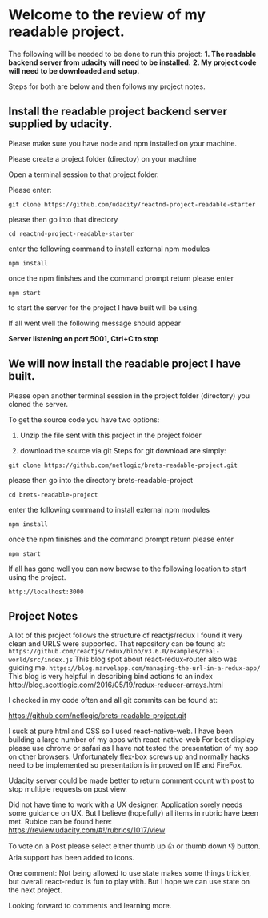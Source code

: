 # Welcome to the review of my readable project.

The following will be needed to be done to run this project:
__1. The readable backend server from udacity will need to be installed.__
__2. My project code will need to be downloaded and setup.__

Steps for both are below and then follows my project notes.

## Install the readable project backend server supplied by udacity.

Please make sure you have node and npm installed on your machine.

Please create a project folder (directoy) on your machine

Open a terminal session to that project folder.

Please enter:

```git clone https://github.com/udacity/reactnd-project-readable-starter```

please then go into that directory

```cd reactnd-project-readable-starter```

enter the following command to install external npm modules

```npm install```

once the npm finishes and the command prompt return please enter

```npm start```

to start the server for the project I have built will be using.

If all went well the following message should appear

__Server listening on port 5001, Ctrl+C to stop__

## We will now install the readable project I have built.


Please open another terminal session in the project folder (directory) you
cloned the server.

To get the source code you have two options:

1. Unzip the file sent with this project in the project folder

2. download the source via git
  Steps for git download are simply:

  ```git clone https://github.com/netlogic/brets-readable-project.git```

please then go into the directory brets-readable-project

```cd brets-readable-project```

enter the following command to install external npm modules

```npm install```

once the npm finishes and the command prompt return please enter

```npm start```

If all has gone well you can now browse to the following location
to start using the project.

```http://localhost:3000```

## Project Notes

A lot of this project follows the structure of reactjs/redux
I found it very clean and URLS were supported.
That repository can be found at:
```https://github.com/reactjs/redux/blob/v3.6.0/examples/real-world/src/index.js```
This blog spot about react-redux-router also was guiding me.
```https://blog.marvelapp.com/managing-the-url-in-a-redux-app/```
This blog is very helpful in describing bind actions to an index
http://blog.scottlogic.com/2016/05/19/redux-reducer-arrays.html

I checked in my code often and all git commits can be found at:

https://github.com/netlogic/brets-readable-project.git

I suck at pure html and CSS so I used react-native-web.
I have been building a large number of my apps with react-native-web
For best display please use chrome or safari as I have not tested the presentation of
my app on other browsers.  Unfortunately flex-box screws up and normally
hacks need to be implemented so presentation is improved on IE and FireFox.

Udacity server could be made better to return comment count with post to stop multiple requests on post view.

Did not have time to work with a UX designer.  Application sorely needs some guidance on UX.
But I believe (hopefully) all items in rubric have been met.
Rubice can be found here:
https://review.udacity.com/#!/rubrics/1017/view

To vote on a Post please select either thumb up 👍 or thumb down 👎 button.
Aria support has been added to icons.

One comment:
Not being allowed to use state makes some things trickier, but overall react-redux is fun to play with.
But I hope we can use state on the next project.

Looking forward to comments and learning more.





